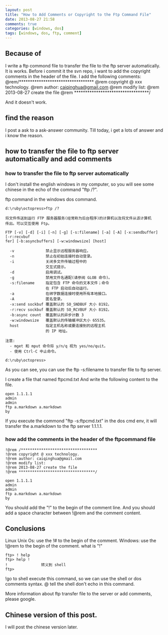 ```yaml
---
layout: post
title: "How to Add Comments or Copyright to the Ftp Command File"
date: 2013-08-27 21:58
comments: true
categories: [windows, dos]
tags: [windows, dos, ftp, comment]
---
```

## Because of
I write a ftp commond file to transfer the file to the ftp server automatically. It is works. Before i commit it the svn repo, i want to add the copyright comments in the header of the file. I add the following comments:
@rem/**********************************
@rem copyright @ xxx technology.
@rem author: caiqinghua@gmail.com
@rem modify list:
@rem 2013-08-27 create the file
@rem **********************************/

And it doesn't work.

## find the reason
I post a ask to a ask-answer community. Till today, i get a lots of answer and i know the reason.

## how to transfer the file to ftp server automatically and add comments
### how to transfer the file to ftp server automatically

I don't install the english windows in my computer, so you will see some chinese in the echo of the command "ftp /?".

ftp command in the windows dos command. 
```
d:\ruby\octopress>ftp /?

将文件传送到运行 FTP 服务器服务(经常称为后台程序)的计算机以及将文件从该计算机
传出。可以交互使用 Ftp。

FTP [-v] [-d] [-i] [-n] [-g] [-s:filename] [-a] [-A] [-x:sendbuffer] [-r:recvbuf
fer] [-b:asyncbuffers] [-w:windowsize] [host]

  -v              禁止显示远程服务器响应。
  -n              禁止在初始连接时自动登录。
  -i              关闭多文件传输过程中的
                  交互式提示。
  -d              启用调试。
  -g              禁用文件名通配(请参阅 GLOB 命令)。
  -s:filename     指定包含 FTP 命令的文本文件；命令
                  在 FTP 启动后自动运行。
  -a              在绑字数据连接时使用所有本地接口。
  -A              匿名登录。
  -x:send sockbuf 覆盖默认的 SO_SNDBUF 大小 8192。
  -r:recv sockbuf 覆盖默认的 SO_RCVBUF 大小 8192。
  -b:async count  覆盖默认的异步计数 3
  -w:windowsize   覆盖默认的传输缓冲区大小 65535。
  host            指定主机名称或要连接到的远程主机
                  的 IP 地址。

注意:
  - mget 和 mput 命令将 y/n/q 视为 yes/no/quit。
  - 使用 Ctrl-C 中止命令。

d:\ruby\octopress>
```

As you can see, you can use the ftp -s:filename to transfer file to ftp server.

I create a file that named ftpcmd.txt
And write the following content to the file.
```
open 1.1.1.1
admin
admin
ftp a.markdown a.markdown
by
```

If you execute the commond "ftp -s:ftpcmd.txt" in the dos cmd env, it will transfer the a.markdown to the ftp server 1.1.1.1.

### how add the comments in the header of the ftpcommand file

```
!@rem /**********************************
!@rem copyright @ xxx technology.
!@rem author: caiqinghua@gmail.com
!@rem modify list:
!@rem 2013-08-27 create the file
!@rem **********************************/

open 1.1.1.1
admin
admin
ftp a.markdown a.markdown
by
```
You should add the "!" to the begin of the comment line.
And you should add a space character between !@rem and the comment content.

## Conclusions
Linux Unix Os: use the !# to the begin of the comment.
Windows:       use the !@rem to  the begin of the comment.
what is "!"
```
ftp> ! help
ftp> help !
!               转义到 shell
ftp>

```
!go to shell execute this command, so we can use the shell or dos comments syntax.
@ tell the shell don't echo in this command.

More information about ftp transfer file to the server or add comments, please google.

## Chinese version of this post.
I will post the chinese version later.
